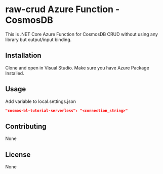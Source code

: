 # raw-crud Azure Function - CosmosDB

This is .NET Core Azure Function for CosmosDB CRUD without using any library but output/input binding.

## Installation

Clone and open in Visual Studio. Make sure you have Azure Package Installed.

## Usage
Add variable to local.settings.json

```JSON
"cosmos-bl-tutorial-serverless": "<connection_string>"
```

## Contributing
None

## License
None